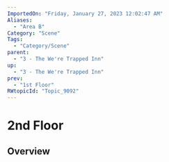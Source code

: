 ```yaml
---
ImportedOn: "Friday, January 27, 2023 12:02:47 AM"
Aliases:
  - "Area B"
Category: "Scene"
Tags:
  - "Category/Scene"
parent:
  - "3 - The We're Trapped Inn"
up:
  - "3 - The We're Trapped Inn"
prev:
  - "1st Floor"
RWtopicId: "Topic_9092"
---
```

# 2nd Floor
## Overview
